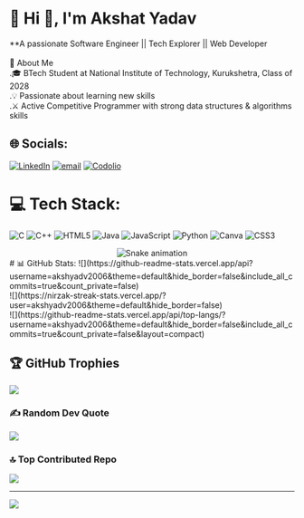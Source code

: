 # 💫 Hi 👋, I'm Akshat Yadav
**A passionate Software Engineer || Tech Explorer || Web Developer<br><br>
🚀 About Me<br>
    .🎓 BTech Student at National Institute of Technology, Kurukshetra, Class of 2028<br>
    .💡 Passionate about learning new skills<br>
    .⚔️ Active Competitive Programmer with strong data structures & algorithms skills<br>



## 🌐 Socials:
[![LinkedIn](https://img.shields.io/badge/LinkedIn-%230077B5.svg?logo=linkedin&logoColor=white)](https://linkedin.com/in/in/akshat-yadav-354498340) [![email](https://img.shields.io/badge/Email-D14836?logo=gmail&logoColor=white)](mailto:akshyadv5@gmail.com) 
[![Codolio](https://img.shields.io/badge/Codolio-%230077B5.svg?logo=Codolio&logoColor=white)](https://codolio.com/profile/akshyadv)
<br>
<!-- <a href="https://codolio.com/profile/akshyadv">Codolio</a> -->

# 💻 Tech Stack:
![C](https://img.shields.io/badge/c-%2300599C.svg?style=for-the-badge&logo=c&logoColor=white) ![C++](https://img.shields.io/badge/c++-%2300599C.svg?style=for-the-badge&logo=c%2B%2B&logoColor=white) ![HTML5](https://img.shields.io/badge/html5-%23E34F26.svg?style=for-the-badge&logo=html5&logoColor=white) ![Java](https://img.shields.io/badge/java-%23ED8B00.svg?style=for-the-badge&logo=openjdk&logoColor=white) ![JavaScript](https://img.shields.io/badge/javascript-%23323330.svg?style=for-the-badge&logo=javascript&logoColor=%23F7DF1E) ![Python](https://img.shields.io/badge/python-3670A0?style=for-the-badge&logo=python&logoColor=ffdd54) ![Canva](https://img.shields.io/badge/Canva-%2300C4CC.svg?style=for-the-badge&logo=Canva&logoColor=white) ![CSS3](https://img.shields.io/badge/css3-%231572B6.svg?style=for-the-badge&logo=css3&logoColor=white)
<div align="center">
  <img src="https://profile-readme-generator.com/assets/snake.svg" alt="Snake animation" />
</div>
# 📊 GitHub Stats:
![](https://github-readme-stats.vercel.app/api?username=akshyadv2006&theme=default&hide_border=false&include_all_commits=true&count_private=false)<br/>
![](https://nirzak-streak-stats.vercel.app/?user=akshyadv2006&theme=default&hide_border=false)<br/>
![](https://github-readme-stats.vercel.app/api/top-langs/?username=akshyadv2006&theme=default&hide_border=false&include_all_commits=true&count_private=false&layout=compact)

## 🏆 GitHub Trophies
![](https://github-profile-trophy.vercel.app/?username=akshyadv2006&theme=radical&no-frame=false&no-bg=true&margin-w=4)

### ✍️ Random Dev Quote
![](https://quotes-github-readme.vercel.app/api?type=horizontal&theme=radical)

### 🔝 Top Contributed Repo
![](https://github-contributor-stats.vercel.app/api?username=akshyadv2006&limit=5&theme=dark&combine_all_yearly_contributions=true)

---
[![](https://visitcount.itsvg.in/api?id=akshyadv2006&icon=0&color=0)](https://visitcount.itsvg.in)

<!-- Proudly created with GPRM ( https://gprm.itsvg.in ) -->
